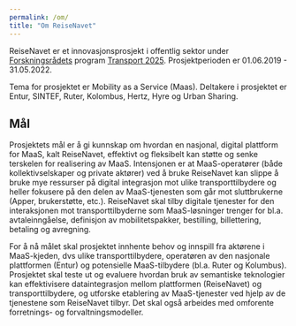```yaml
---
permalink: /om/
title: "Om ReiseNavet"
---
```


ReiseNavet er et innovasjonsprosjekt i offentlig sektor under [Forskningsrådets](https://www.forskningsradet.no/) program [Transport 2025](https://www.forskningsradet.no/om-forskningsradet/programmer/transport/). Prosjektperioden er 01.06.2019 - 31.05.2022.

Tema for prosjektet er Mobility as a Service (Maas). Deltakere i prosjektet er Entur, SINTEF, Ruter, Kolombus, Hertz, Hyre og Urban Sharing.

## Mål

Prosjektets mål er å gi kunnskap om hvordan en nasjonal, digital plattform for MaaS, kalt ReiseNavet, effektivt og fleksibelt kan støtte og senke terskelen for realisering av MaaS. Intensjonen er at MaaS-operatører (både kollektivselskaper og private aktører) ved å bruke ReiseNavet kan slippe å bruke mye ressurser på digital integrasjon mot ulike transporttilbydere og heller fokusere på den delen av MaaS-tjenesten som går mot sluttbrukerne (Apper, brukerstøtte, etc.). ReiseNavet skal tilby digitale tjenester for den interaksjonen mot transporttilbyderne som MaaS-løsninger trenger for bl.a. avtaleinngåelse, definisjon av mobilitetspakker, bestilling, billettering, betaling og avregning.  

For å nå målet skal prosjektet innhente behov og innspill fra aktørene i MaaS-kjeden, dvs ulike transporttilbydere, operatøren av den nasjonale plattformen (Entur) og potensielle MaaS-tilbydere (bl.a. Ruter og Kolumbus). Prosjektet skal teste ut og evaluere hvordan bruk av semantiske teknologier kan effektivisere dataintegrasjon mellom plattformen (ReiseNavet) og transporttilbydere, og utforske etablering av MaaS-tjenester ved hjelp av de tjenestene som ReiseNavet tilbyr.  Det skal også arbeides med omforente forretnings- og forvaltningsmodeller.


